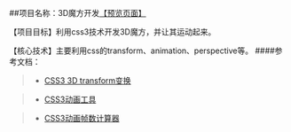 ##项目名称：3D魔方开发[【预览页面】](http://htmlpreview.github.io/?https://github.com/Linny1637314031/jikexueyuan-work/blob/master/test-03/01-css3-3D-magicCube/3d.html)

【项目目标】利用css3技术开发3D魔方，并让其运动起来。

【核心技术】主要利用css的transform、animation、perspective等。
####参考文档：

>* [CSS3 3D transform变换](http://www.zhangxinxu.com/wordpress/2012/09/css3-3d-transform-perspective-animate-transition/)

>* [CSS3动画工具](http://www.w3cways.com/css3-animation-tool)

>* [CSS3动画帧数计算器](http://tid.tenpay.com/labs/css3_keyframes_calculator.html)
